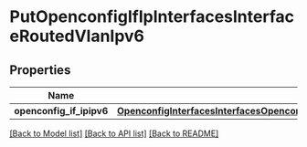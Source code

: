 # PutOpenconfigIfIpInterfacesInterfaceRoutedVlanIpv6

## Properties
Name | Type | Description | Notes
------------ | ------------- | ------------- | -------------
**openconfig_if_ipipv6** | [**OpenconfigInterfacesInterfacesOpenconfiginterfacesinterfacesSubinterfacesOpenconfigifipipv6**](OpenconfigInterfacesInterfacesOpenconfiginterfacesinterfacesSubinterfacesOpenconfigifipipv6.md) |  | [optional] 

[[Back to Model list]](../README.md#documentation-for-models) [[Back to API list]](../README.md#documentation-for-api-endpoints) [[Back to README]](../README.md)


